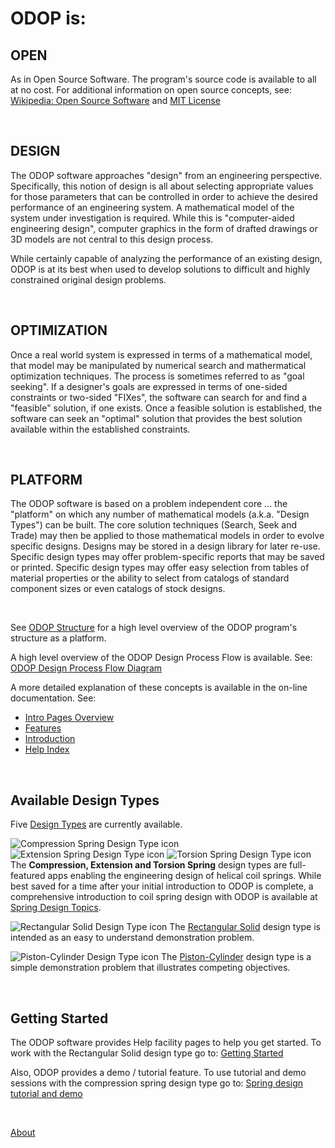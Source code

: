 # ODOP is:   


## OPEN   

As in Open Source Software. 
The program's source code is available to all at no cost. 
For additional information on open source concepts, see: 
[Wikipedia: Open Source Software](https://en.wikipedia.org/wiki/Open-source_software) 
and 
[MIT License](https://github.com/thegrumpys/odop/blob/master/LICENSE) 

&nbsp; 

## DESIGN   

The ODOP software approaches "design" from an engineering perspective. 
Specifically, this notion of design is all about selecting appropriate values 
for those parameters that can be controlled in order to achieve the desired 
performance of an engineering system. 
A mathematical model of the system under investigation is required. 
While this is "computer-aided engineering design", 
computer graphics in the form of drafted drawings or 3D models are 
not central to this design process. 

While certainly capable of analyzing the performance of an existing design, 
ODOP is at its best when used to develop solutions to difficult and 
highly constrained original design problems. 

&nbsp;

## OPTIMIZATION   

Once a real world system is expressed in terms of a mathematical model, 
that model may be manipulated by numerical search and mathermatical optimization techniques. 
The process is sometimes referred to as "goal seeking". 
If a designer's goals are expressed in terms of one-sided constraints 
or two-sided "FIXes", the software can search for and find a "feasible" solution, if one exists. 
Once a feasible solution is established, the software can seek an "optimal" solution 
that provides the best solution available within the established constraints. 

&nbsp; 

## PLATFORM   

The ODOP software is based on a problem independent core ... the "platform" on which 
any number of mathematical models (a.k.a. "Design Types") can be built. 
The core solution techniques (Search, Seek and Trade) may then be applied to 
those mathematical models in order to evolve specific designs. 
Designs may be stored in a design library for later re-use. 
Specific design types may offer problem-specific reports that may be saved or printed. 
Specific design types may offer easy selection from tables of material properties 
or the ability to select from catalogs of standard component sizes or even 
catalogs of stock designs. 

&nbsp; 

See [ODOP Structure](png/ODOP_StructureDiagram.png) 
for a high level overview of the ODOP program's structure as a platform. 

A high level overview of the ODOP Design Process Flow is available. 
See: 
[ODOP Design Process Flow Diagram](/docs/About/img/DesignProcessFlowDiagram.png) 

A more detailed explanation of these concepts is available in the on-line documentation. 
See: 
 + [Intro Pages Overview](introPagesOverview.html) 
 + [Features](/docs/Help/features.html) 
 + [Introduction](/docs/Help/introduction.html) 
 + [Help Index](/docs/Help/index.html) 

&nbsp; 

## Available Design Types   

Five [Design Types](/docs/Help/DesignTypes) are currently available. 

![Compression Spring Design Type icon](https://odop.herokuapp.com/designtypes/Spring/Compression/favicon.ico "Compression Spring Design Type") 
![Extension Spring Design Type icon](https://odop.herokuapp.com/designtypes/Spring/Extension/favicon.ico "Extension Spring Design Type") 
![Torsion Spring Design Type icon](https://odop.herokuapp.com/designtypes/Spring/Torsion/favicon.ico "Torsion Spring Design Type") 
The **Compression, Extension and Torsion Spring** design types are full-featured apps 
enabling the engineering design of helical coil springs. 
While best saved for a time after your initial introduction to ODOP is complete, 
a comprehensive introduction to coil spring design with ODOP is available at 
[Spring Design Topics](/docs/Help/SpringDesign). 

![Rectangular Solid Design Type icon](https://odop.herokuapp.com/designtypes/Solid/favicon.ico "Rectangular Solid Design Type") 
The [Rectangular Solid](/docs/Help/DesignTypes/r_solid.html) design type is intended as an 
easy to understand demonstration problem. 

![Piston-Cylinder Design Type icon](https://odop.herokuapp.com/designtypes/Piston-Cylinder/favicon.ico "Piston-Cylinder Design Type") 
The [Piston-Cylinder](/docs/Help/DesignTypes/pcyl.html) design type is a simple demonstration problem 
that illustrates competing objectives.

&nbsp; 

## Getting Started   

The ODOP software provides Help facility pages to help you get started. 
To work with the Rectangular Solid design type go to: 
[Getting Started](/docs/Help/gettingStarted.html) 

Also, ODOP provides a demo / tutorial feature. 
To use tutorial and demo sessions with the compression spring design type 
go to: [Spring design tutorial and demo](/docs/Help/gettingStartedSpring.html) 

&nbsp; 

[About](/docs/About) 
